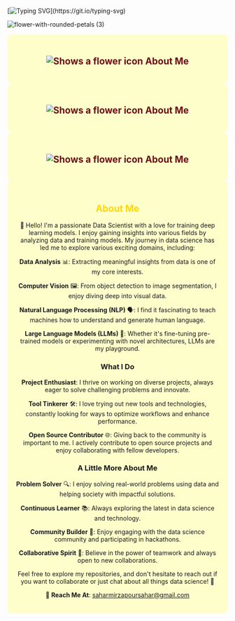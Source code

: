 [![Typing SVG](https://readme-typing-svg.demolab.com?font=Fira+Code&weight=600&size=35&pause=1000&color=8D0A26&background=FFB9BA27&center=true&vCenter=true&random=false&width=1000&height=150&lines=Hi+there!+%F0%9F%91%8B;I'm+Sahar!)](https://git.io/typing-svg)

![flower-with-rounded-petals (3)](https://github.com/SaharM80/SaharM80/assets/130160952/5becfa70-9111-4e8d-ae6e-a0b1ae843493) 

<div style="background-color: rgba(255, 255, 0, 0.2); padding: 20px; text-align: center; border-radius: 10px;">
<h2 style="color: #6e0f12; font-weight: bold;">
  <picture>
    <source media="(prefers-color-scheme: dark)" srcset=https://github.com/SaharM80/SaharM80/assets/130160952/facc3b80-943e-4694-9558-c47b9f8b5519>
    <source media="(prefers-color-scheme: light)" srcset=https://github.com/SaharM80/SaharM80/assets/130160952/facc3b80-943e-4694-9558-c47b9f8b5519>
    <img alt="Shows a flower icon" src=https://github.com/SaharM80/SaharM80/assets/130160952/facc3b80-943e-4694-9558-c47b9f8b5519>
  </picture>
    About Me
</h2>
</div>

<div style="background-color: rgba(255, 255, 0, 0.2); padding: 20px; text-align: center; border-radius: 10px;">
<h2 style="color: #6e0f12; font-weight: bold;">
  <picture>
    <source media="(prefers-color-scheme: dark)" srcset=https://github.com/SaharM80/SaharM80/assets/130160952/facc3b80-943e-4694-9558-c47b9f8b5519>
    <source media="(prefers-color-scheme: light)" srcset=https://github.com/SaharM80/SaharM80/assets/130160952/facc3b80-943e-4694-9558-c47b9f8b5519>
    <img alt="Shows a flower icon" src=https://github.com/SaharM80/SaharM80/assets/130160952/facc3b80-943e-4694-9558-c47b9f8b5519>
  </picture>
    About Me
</h2>
</div>

<div style="background-color: rgba(255, 255, 0, 0.2); padding: 20px; text-align: center; border-radius: 10px;">
<h2 style="color: #6e0f12; font-weight: bold;">
  <picture>
    <source media="(prefers-color-scheme: dark)" srcset=https://github.com/SaharM80/SaharM80/assets/130160952/facc3b80-943e-4694-9558-c47b9f8b5519>
    <source media="(prefers-color-scheme: light)" srcset=https://github.com/SaharM80/SaharM80/assets/130160952/facc3b80-943e-4694-9558-c47b9f8b5519>
    <img alt="Shows a flower icon" src=https://github.com/SaharM80/SaharM80/assets/130160952/facc3b80-943e-4694-9558-c47b9f8b5519>
  </picture>
    About Me
</h2>
</div>




<div style="background-color: rgba(255, 255, 0, 0.2); padding: 20px; text-align: center; border-radius: 10px;">
  <h2 style="color: #FFD700; font-weight: bold;">
About Me</h2>
  <p>👋 Hello! I'm a passionate Data Scientist with a love for training deep learning models. I enjoy gaining insights into various fields by analyzing data and training models. My journey in data science has led me to explore various exciting domains, including:</p>
  <p><strong>Data Analysis</strong> 📊: Extracting meaningful insights from data is one of my core interests.</p>
  <p><strong>Computer Vision</strong> 🖼️: From object detection to image segmentation, I enjoy diving deep into visual data.</p>
  <p><strong>Natural Language Processing (NLP)</strong> 🗣️: I find it fascinating to teach machines how to understand and generate human language.</p>
  <p><strong>Large Language Models (LLMs)</strong> 🤖: Whether it's fine-tuning pre-trained models or experimenting with novel architectures, LLMs are my playground.</p>
  <h3>What I Do</h3>
  <p><strong>Project Enthusiast</strong>: I thrive on working on diverse projects, always eager to solve challenging problems and innovate.</p>
  <p><strong>Tool Tinkerer</strong> 🛠️: I love trying out new tools and technologies, constantly looking for ways to optimize workflows and enhance performance.</p>
  <p><strong>Open Source Contributor</strong> 🌐: Giving back to the community is important to me. I actively contribute to open source projects and enjoy collaborating with fellow developers.</p>
  <h3>A Little More About Me</h3>
  <p><strong>Problem Solver</strong> 🔍: I enjoy solving real-world problems using data and helping society with impactful solutions.</p>
  <p><strong>Continuous Learner</strong> 📚: Always exploring the latest in data science and technology.</p>
  <p><strong>Community Builder</strong> 🌟: Enjoy engaging with the data science community and participating in hackathons.</p>
<strong>Collaborative Spirit</strong> 🤝: Believe in the power of teamwork and always open to new collaborations.</p>
  <p>Feel free to explore my repositories, and don't hesitate to reach out if you want to collaborate or just chat about all things data science! 🚀</p>
  <p>📧 <strong>Reach Me At</strong>: <a href="mailto:saharmirzapoursahar@gmail.com">saharmirzapoursahar@gmail.com</a></p>
</div>


